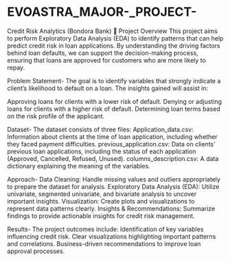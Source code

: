# EVOASTRA_MAJOR-_PROJECT-
Credit Risk Analytics (Bondora Bank) 🎯
Project Overview
This project aims to perform Exploratory Data Analysis (EDA) to identify patterns that can help predict credit risk in loan applications. By understanding the driving factors behind loan defaults, we can support the decision-making process, ensuring that loans are approved for customers who are more likely to repay.

Problem Statement-
The goal is to identify variables that strongly indicate a client’s likelihood to default on a loan. The insights gained will assist in:

Approving loans for clients with a lower risk of default.
Denying or adjusting loans for clients with a higher risk of default.
Determining loan terms based on the risk profile of the applicant.

Dataset-
The dataset consists of three files:
Application_data.csv: Information about clients at the time of loan application, including whether they faced payment difficulties.
previous_application.csv: Data on clients’ previous loan applications, including the status of each application (Approved, Cancelled, Refused, Unused).
columns_description.csv: A data dictionary explaining the meaning of the variables.

Approach-
Data Cleaning: Handle missing values and outliers appropriately to prepare the dataset for analysis.
Exploratory Data Analysis (EDA): Utilize univariate, segmented univariate, and bivariate analysis to uncover important insights.
Visualization: Create plots and visualizations to represent data patterns clearly.
Insights & Recommendations: Summarize findings to provide actionable insights for credit risk management.

Results-
The project outcomes include:
Identification of key variables influencing credit risk.
Clear visualizations highlighting important patterns and correlations.
Business-driven recommendations to improve loan approval processes.
